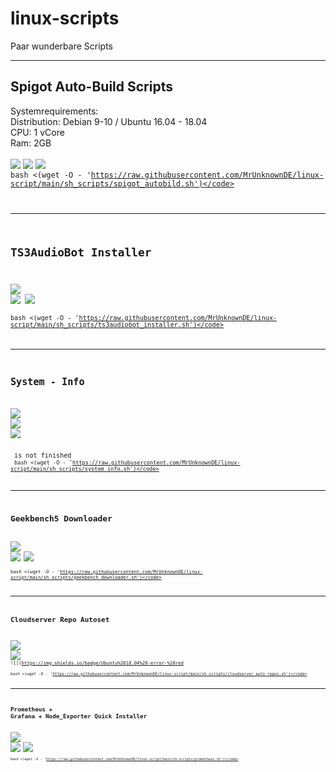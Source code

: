 # linux-scripts
Paar wunderbare Scripts

-----


## Spigot Auto-Build Scripts
Systemrequirements:<br>
Distribution: Debian 9-10 / Ubuntu 16.04 - 18.04<br>
CPU: 1 vCore <br>
Ram: 2GB <br><br>
![](https://img.shields.io/badge/Debian%2010-work!-green) ![](https://img.shields.io/badge/Debian%209-work!-green) ![](https://img.shields.io/badge/Ubuntu%2018.04-work!-green)<br>
<code>bash <(wget -O - 'https://raw.githubusercontent.com/MrUnknownDE/linux-script/main/sh_scripts/spigot_autobild.sh')</code>


-----


## TS3AudioBot Installer
![](https://img.shields.io/badge/Debian%2010-work!-green) ![](https://img.shields.io/badge/Debian%209-work-green) ![](https://img.shields.io/badge/Ubuntu%2018.04-work!-green)<br>
<code>bash <(wget -O - 'https://raw.githubusercontent.com/MrUnknownDE/linux-script/main/sh_scripts/ts3audiobot_installer.sh')</code>


-----


## System - Info
![](https://img.shields.io/badge/Debian%2010%20-%20error%20-%20red) ![](https://img.shields.io/badge/Debian%209%20-%20error%20-%20red) ![](https://img.shields.io/badge/Ubuntu%2018.04%20-error-%20red) <br> <br>
is not finished<br>
<code>bash <(wget -O - 'https://raw.githubusercontent.com/MrUnknownDE/linux-script/main/sh_scripts/system_info.sh')</code>


-----


## Geekbench5 Downloader
![](https://img.shields.io/badge/Debian%2010-work!-green) ![](https://img.shields.io/badge/Debian%209-work-green) ![](https://img.shields.io/badge/Ubuntu%2018.04-work!-green)<br>
<code>bash <(wget -O - 'https://raw.githubusercontent.com/MrUnknownDE/linux-script/main/sh_scripts/geekbench_downloader.sh')</code>


-----


## Cloudserver Repo Autoset
![](https://img.shields.io/badge/Debian%2010-work!-green) ![](https://img.shields.io/badge/Debian%209%20-%20error%20-%20red) ![](https://img.shields.io/badge/Ubuntu%2018.04%20-error-%20red<br>
<code>bash <(wget -O - 'https://raw.githubusercontent.com/MrUnknownDE/linux-script/main/sh_scripts/cloudserver_auto_repos.sh')</code>


-----


## Prometheus + Grafana + Node_Exporter Quick Installer
![](https://img.shields.io/badge/Debian%2010-work!-green) ![](https://img.shields.io/badge/Debian%209-work-green) ![](https://img.shields.io/badge/Ubuntu%2018.04-work!-green)<br>
<code>bash <(wget -O - 'https://raw.githubusercontent.com/MrUnknownDE/linux-script/main/sh_scripts/prometheus.sh')</code>